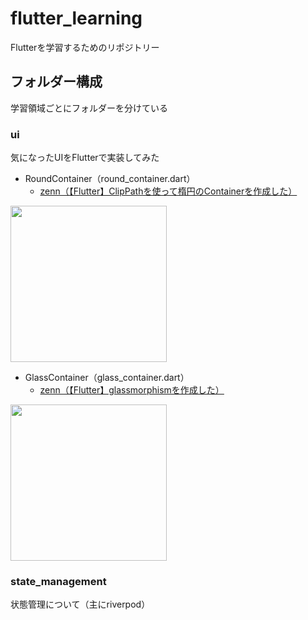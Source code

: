 # flutter_learning

Flutterを学習するためのリポジトリー

## フォルダー構成

学習領域ごとにフォルダーを分けている

### ui

気になったUIをFlutterで実装してみた

- RoundContainer（round_container.dart）
  - [zenn（【Flutter】ClipPathを使って楕円のContainerを作成した）](https://zenn.dev/al_rosa/articles/7a3754d7ac5825)

<img src="https://storage.googleapis.com/zenn-user-upload/dec387fbee11-20230804.png" width="250">

- GlassContainer（glass_container.dart）
  - [zenn（【Flutter】glassmorphismを作成した）](https://zenn.dev/al_rosa/articles/70c2e647e88f56)

<img src="https://storage.googleapis.com/zenn-user-upload/954adbad10f7-20230818.png" width="250">

### state_management

状態管理について（主にriverpod）
